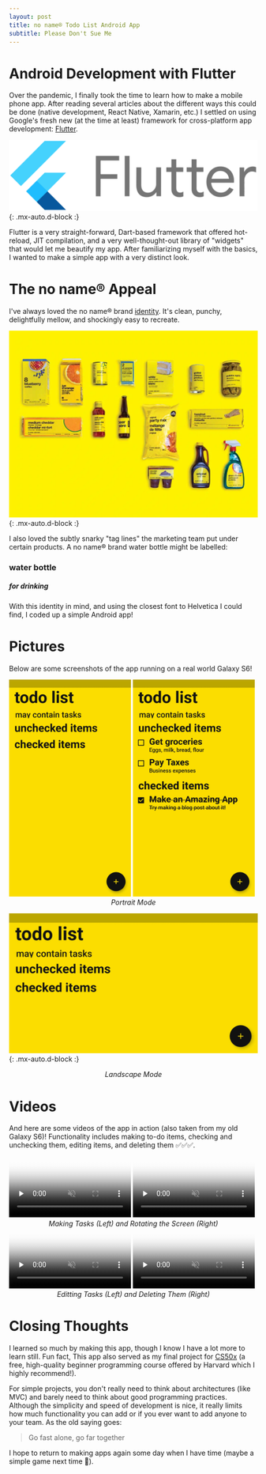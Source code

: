 ```yaml
---
layout: post
title: no name® Todo List Android App 
subtitle: Please Don't Sue Me
---
```


# Android Development with Flutter

Over the pandemic, I finally took the time to learn how to make a mobile phone app. After reading several articles about the different ways this could be done (native development, React Native, Xamarin, etc.) I settled on using Google's fresh new (at the time at least) framework for cross-platform app development: [Flutter](https://flutter.dev/).

![Flutter](..\assets\img\noname\flutter.webp){: .mx-auto.d-block :}

Flutter is a very straight-forward, Dart-based framework that offered hot-reload, JIT compilation, and a very well-thought-out library of "widgets" that would let me beautify my app. After familiarizing myself with the basics, I wanted to make a simple app with a very distinct look.

# The no name® Appeal

I've always loved the no name® brand [identity](https://youtu.be/78feeBgCwkA). It's clean, punchy, delightfully mellow, and shockingly easy to recreate.

![no name®](..\assets\img\noname\noname.webp){: .mx-auto.d-block :}

I also loved the subtly snarky "tag lines" the marketing team put under certain products. A no name® brand water bottle might be labelled:

### water bottle
##### for drinking

With this identity in mind, and using the closest font to Helvetica I could find, I coded up a simple Android app!

# Pictures

Below are some screenshots of the app running on a real world Galaxy S6! 

<div id="wrapper">
    <img src="..\assets\img\noname\nonameportrait.webp" width="49%">
    <img src="..\assets\img\noname\tasks.webp" width="49%">
</div>
<figcaption align = "center"><i>Portrait Mode</i></figcaption>

![Landscape Screenshot](..\assets\img\noname\nonamelandscape.webp){: .mx-auto.d-block :}
<figcaption align = "center"><i>Landscape Mode</i></figcaption>


# Videos

And here are some videos of the app in action (also taken from my old Galaxy S6)! Functionality includes making to-do items, checking and unchecking them, editing items, and deleting them ✅✅✅.

<div id="wrapper">
    <video width="49%" preload="none" muted controls poster="..\assets\img\noname\vids\maketasks.webp"> 
        <source type="video/mp4" src="..\assets\img\noname\vids\maketasks.mp4" /> 
    </video>
    <video width="49%" preload="none" muted controls poster="..\assets\img\noname\vids\rotate.webp"> 
        <source type="video/mp4" src="..\assets\img\noname\vids\rotate.mp4"  /> 
    </video>
</div>
<figcaption align = "center"><i>Making Tasks (Left) and Rotating the Screen (Right)</i></figcaption>


<div id="wrapper">
    <video width="49%" preload="none" muted controls poster="..\assets\img\noname\vids\edit.webp"> 
        <source type="video/mp4" src="..\assets\img\noname\vids\edit.mp4" /> 
    </video>
    <video width="49%" preload="none" muted controls poster="..\assets\img\noname\vids\delete.webp"> 
        <source type="video/mp4" src="..\assets\img\noname\vids\delete.mp4"  /> 
    </video>
</div>
<figcaption align = "center"><i>Editting Tasks (Left) and Deleting Them (Right)</i></figcaption>

# Closing Thoughts

I learned so much by making this app, though I know I have a lot more to learn still. Fun fact, This app also served as my final project for [CS50x](https://cs50.harvard.edu/x/2022/) (a free, high-quality beginner programming course offered by Harvard which I highly recommend!). 

For simple projects, you don't really need to think about architectures (like MVC) and barely need to think about good programming practices. Although the simplicity and speed of development is nice, it really limits how much functionality you can add or if you ever want to add anyone to your team. As the old saying goes:

> Go fast alone, go far together

I hope to return to making apps again some day when I have time (maybe a simple game next time 🤔).  
